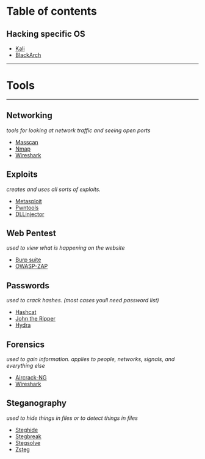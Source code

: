# Table of contents
## Hacking specific OS

-  [Kali](https://www.kali.org/)
-  [BlackArch](https://blackarch.org)
    

---

# Tools
---

## Networking
*tools for looking at network traffic and seeing open ports*

-  [Masscan](https://github.com/robertdavidgraham/masscan)
-  [Nmap](https://github.com/nmap/nmap)
-  [Wireshark](https://www.wireshark.org/)


## Exploits
*creates and uses all sorts of exploits.*

-  [Metasploit](https://www.metasploit.com/)
-  [Pwntools](https://github.com/Gallopsled/pwntools#readme)
-  [DLLinjector](https://dllinjector.net/)


## Web Pentest
*used to view what is happening on the website*

-  [Burp suite](https://github.com/xiv3r/Burpsuite-Professional)
-  [OWASP-ZAP](https://github.com/zaproxy/zaproxy?tab=readme-ov-file)

## Passwords
*used to crack hashes. (most cases youll need password list)*

-  [Hashcat](https://hashcat.net/hashcat/)
-  [John the Ripper](https://github.com/openwall/john)
-  [Hydra](https://github.com/vanhauser-thc/thc-hydra)


## Forensics
*used to gain information. applies to people, networks, signals, and everything else*

-  [Aircrack-NG](https://github.com/aircrack-ng/aircrack-ng)
-  [Wireshark](https://www.wireshark.org/)


## Steganography
*used to hide things in files or to detect things in files*

-  [Steghide](https://github.com/StefanoDeVuono/steghide)
-  [Stegbreak](https://github.com/s-fiebig/stegdetect-stegbreak)
-  [Stegsolve](https://github.com/manisashank/stegsolve/tree/master)
-  [Zsteg](https://github.com/zed-0xff/zsteg)

